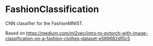 # FashionClassification
CNN classifier for the FashionMNIST.

Based on https://medium.com/ml2vec/intro-to-pytorch-with-image-classification-on-a-fashion-clothes-dataset-e589682df0c5

